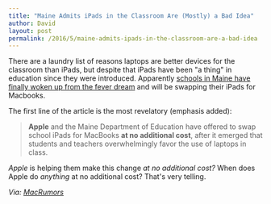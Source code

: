 ```yaml
---
title: "Maine Admits iPads in the Classroom Are (Mostly) a Bad Idea"
author: David
layout: post
permalink: /2016/5/maine-admits-ipads-in-the-classroom-are-a-bad-idea
---
```

There are a laundry list of reasons laptops are better devices for the classroom than iPads, but despite that iPads have been "a thing" in education since they were introduced. Apparently [schools in Maine have finally woken up from the fever dream](http://www.macrumors.com/2016/05/23/apple-replace-ipads-macbooks-classrooms/) and will be swapping their iPads for Macbooks.

The first line of the article is the most revelatory (emphasis added):

> **Apple** and the Maine Department of Education have offered to swap school iPads for MacBooks **at no additional cost**, after it emerged that students and teachers overwhelmingly favor the use of laptops in class.

_Apple_ is helping them make this change _at no additional cost?_ When does Apple do _anything_ at no additional cost? That's very telling.

_Via: [MacRumors](http://www.macrumors.com/2016/05/23/apple-replace-ipads-macbooks-classrooms/)_

